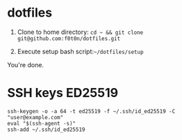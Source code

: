 # dotfiles

1. Clone to home directory: `cd ~ && git clone git@github.com:f0t0n/dotfiles.git`

2. Execute setup bash script:`~/dotfiles/setup`

You're done.


# SSH keys ED25519

```
ssh-keygen -o -a 64 -t ed25519 -f ~/.ssh/id_ed25519 -C "user@example.com"
eval "$(ssh-agent -s)"
ssh-add ~/.ssh/id_ed25519
```
